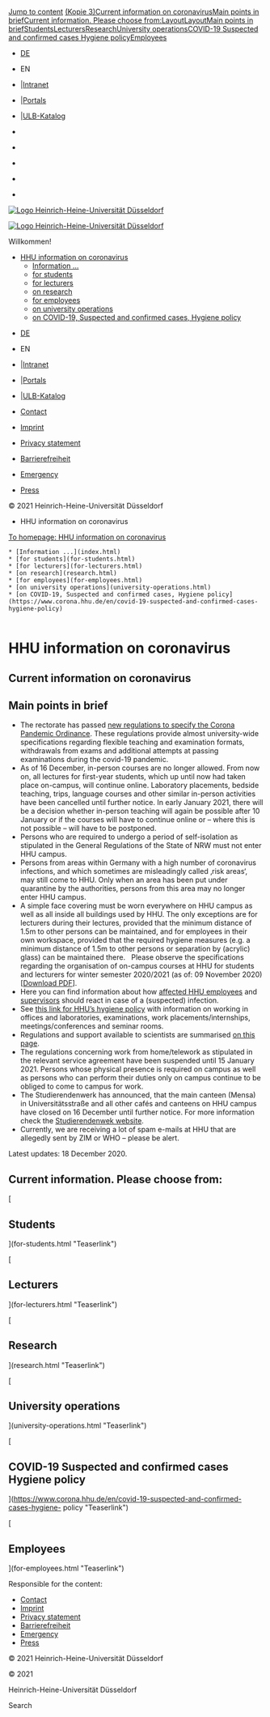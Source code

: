[Jump to
content](index.html%3FC=D%25252525252525253BO%25252525252525253DA%25252525253FC%25252525253DD%25252525252525253BO%25252525252525253DA&cHash=109a7d93934839728af167f635bd475a.html#content)
[(Kopie
3)](index.html%3FC=D%25252525252525253BO%25252525252525253DA%25252525253FC%25252525253DD%25252525252525253BO%25252525252525253DA&cHash=109a7d93934839728af167f635bd475a.html#c452574)[Current
information on
coronavirus](index.html%3FC=D%25252525252525253BO%25252525252525253DA%25252525253FC%25252525253DD%25252525252525253BO%25252525252525253DA&cHash=109a7d93934839728af167f635bd475a.html#c438623)[Main
points in
brief](index.html%3FC=D%25252525252525253BO%25252525252525253DA%25252525253FC%25252525253DD%25252525252525253BO%25252525252525253DA&cHash=109a7d93934839728af167f635bd475a.html#c438625)[Current
information. Please choose
from:](index.html%3FC=D%25252525252525253BO%25252525252525253DA%25252525253FC%25252525253DD%25252525252525253BO%25252525252525253DA&cHash=109a7d93934839728af167f635bd475a.html#c438626)[Layout](index.html%3FC=D%25252525252525253BO%25252525252525253DA%25252525253FC%25252525253DD%25252525252525253BO%25252525252525253DA&cHash=109a7d93934839728af167f635bd475a.html#c438630)[Layout](index.html%3FC=D%25252525252525253BO%25252525252525253DA%25252525253FC%25252525253DD%25252525252525253BO%25252525252525253DA&cHash=109a7d93934839728af167f635bd475a.html#c438636)[Main
points in
brief](index.html%3FC=D%25252525252525253BO%25252525252525253DA%25252525253FC%25252525253DD%25252525252525253BO%25252525252525253DA&cHash=109a7d93934839728af167f635bd475a.html#c438624)[Students](index.html%3FC=D%25252525252525253BO%25252525252525253DA%25252525253FC%25252525253DD%25252525252525253BO%25252525252525253DA&cHash=109a7d93934839728af167f635bd475a.html#c450914)[Lecturers](index.html%3FC=D%25252525252525253BO%25252525252525253DA%25252525253FC%25252525253DD%25252525252525253BO%25252525252525253DA&cHash=109a7d93934839728af167f635bd475a.html#c452734)[Research](index.html%3FC=D%25252525252525253BO%25252525252525253DA%25252525253FC%25252525253DD%25252525252525253BO%25252525252525253DA&cHash=109a7d93934839728af167f635bd475a.html#c452752)[University
operations](index.html%3FC=D%25252525252525253BO%25252525252525253DA%25252525253FC%25252525253DD%25252525252525253BO%25252525252525253DA&cHash=109a7d93934839728af167f635bd475a.html#c452848)[COVID-19
Suspected and confirmed cases Hygiene
policy](index.html%3FC=D%25252525252525253BO%25252525252525253DA%25252525253FC%25252525253DD%25252525252525253BO%25252525252525253DA&cHash=109a7d93934839728af167f635bd475a.html#c452849)[Employees](index.html%3FC=D%25252525252525253BO%25252525252525253DA%25252525253FC%25252525253DD%25252525252525253BO%25252525252525253DA&cHash=109a7d93934839728af167f635bd475a.html#c452753)

  * [DE](../../corona.hhu.de/index.html)
  * EN
  * |[Intranet](https://www.mitarbeiter.hhu.de/ "Intranet")
  * |[Portals](https://portale.hhu.de "Portals")
  * |[ULB-Katalog](https://katalog.ulb.hhu.de "ULB-Katalog")

  * [](https://www.facebook.com/HHU.de/ "Facebook")
  * [](https://www.linkedin.com/school/heinrich-heine-universitat-dusseldorf/ "LinkedIn")
  * [](https://www.youtube.com/channel/UCz78Aka2Ukfo2S5KfXApTiw "YouTube")
  * [](https://twitter.com/HHU_de "Twitter")
  * [](https://www.instagram.com/hhu_de/ "Instagram")

[![Logo Heinrich-Heine-Universität
Düsseldorf](https://www.corona.hhu.de/typo3conf/ext/wiminno/Resources/Public/img/hhu_logo.png)](https://www.hhu.de/en/)

[![Logo Heinrich-Heine-Universität
Düsseldorf](https://www.corona.hhu.de/typo3conf/ext/wiminno/Resources/Public/img/hhu_logo_mobil.png)](https://www.hhu.de)

Willkommen!

  * [HHU information on coronavirus](index.html)
    * [Information ...](index.html)
    * [for students](for-students.html)
    * [for lecturers](for-lecturers.html)
    * [on research](research.html)
    * [for employees](for-employees.html)
    * [on university operations](university-operations.html)
    * [on COVID-19, Suspected and confirmed cases, Hygiene policy](https://www.corona.hhu.de/en/covid-19-suspected-and-confirmed-cases-hygiene-policy)

[](https://www.facebook.com/HHU.de/ "Facebook")
[](https://www.linkedin.com/school/heinrich-heine-universitat-dusseldorf/
"LinkedIn") [](https://www.youtube.com/channel/UCz78Aka2Ukfo2S5KfXApTiw
"YouTube") [](https://twitter.com/HHU_de "Twitter")
[](https://www.instagram.com/hhu_de/ "Instagram")

  * [DE](../../corona.hhu.de/index.html)
  * EN
  * |[Intranet](https://www.mitarbeiter.hhu.de/ "Intranet")
  * |[Portals](https://portale.hhu.de "Portals")
  * |[ULB-Katalog](https://katalog.ulb.hhu.de "ULB-Katalog")

  * [Contact](https://www.hhu.de/en/about-hhu/contact-and-services)
  * [Imprint](https://www.hhu.de/en/imprint)
  * [Privacy statement](https://www.hhu.de/datenschutzerklaerung)
  * [Barrierefreiheit](https://www.hhu.de/en/erklaerung-zur-barrierefreiheit)
  * [Emergency](https://www.hhu.de/en/emergency-1)
  * [ Press](https://www.hhu.de/en/about-hhu/press-and-marketing/press-contact-persons)

© 2021 Heinrich-Heine-Universität Düsseldorf

  * HHU information on coronavirus

[To homepage: HHU information on coronavirus](index.html)

    * [Information ...](index.html)
    * [for students](for-students.html)
    * [for lecturers](for-lecturers.html)
    * [on research](research.html)
    * [for employees](for-employees.html)
    * [on university operations](university-operations.html)
    * [on COVID-19, Suspected and confirmed cases, Hygiene policy](https://www.corona.hhu.de/en/covid-19-suspected-and-confirmed-cases-hygiene-policy)

![](data:image/gif;base64,R0lGODlhAQABAAAAACwAAAAAAQABAAA=)

# HHU information on coronavirus

## Current information on coronavirus

## Main points in brief

  * The rectorate has passed [ new regulations to specify the Corona Pandemic Ordinance](https://www.corona.hhu.de/fileadmin/redaktion/ZUV/Justitiariat/Amtliche_Bekanntmachungen/2020/2020_12_10_AB_66.pdf). These regulations provide almost university-wide specifications regarding flexible teaching and examination formats, withdrawals from exams and additional attempts at passing examinations during the covid-19 pandemic.  
  * As of 16 December, in-person courses are no longer allowed. From now on, all lectures for first-year students, which up until now had taken place on-campus, will continue online. Laboratory placements, bedside teaching, trips, language courses and other similar in-person activities have been cancelled until further notice. In early January 2021, there will be a decision whether in-person teaching will again be possible after 10 January or if the courses will have to continue online or – where this is not possible – will have to be postponed.
  * Persons who are required to undergo a period of self-isolation as stipulated in the General Regulations of the State of NRW must not enter HHU campus.
  * Persons from areas within Germany with a high number of coronavirus infections, and which sometimes are misleadingly called ‚risk areas‘, may still come to HHU. Only when an area has been put under quarantine by the authorities, persons from this area may no longer enter HHU campus. 
  * A simple face covering must be worn everywhere on HHU campus as well as all inside all buildings used by HHU. The only exceptions are for lecturers during their lectures, provided that the minimum distance of 1.5m to other persons can be maintained, and for employees in their own workspace, provided that the required hygiene measures (e.g. a minimum distance of 1.5m to other persons or separation by (acrylic) glass) can be maintained there.   Please observe the specifications regarding the organisation of on-campus courses at HHU for students and lecturers for winter semester 2020/2021 (as of: 09 November 2020) [[Download PDF](https://www.corona.hhu.de/fileadmin/redaktion/Oeffentliche_Medien/Presse/Pressemeldungen/Dokumente/Coronavirus_2020/Handreichung_Lehre_WS2021_09.11.2020_eng.pdf)].
  * Here you can find information about how [ affected HHU employees](https://www.corona.hhu.de/fileadmin/redaktion/Oeffentliche_Medien/Presse/Pressemeldungen/Dokumente/Coronavirus_2020/Hygienekonzept/Merkblatt_Umgang_mit_Verdachts-_und_Infektionsfaellen_2020-10-06_GB.pdf) and [ supervisors](https://www.corona.hhu.de/fileadmin/redaktion/Oeffentliche_Medien/Presse/Pressemeldungen/Dokumente/Coronavirus_2020/Hinweise_fuer_Fachvorgesetzte_Infektions-_und_Kontaktfaelle_2020-10-06_GB.pdf) should react in case of a (suspected) infection.
  * See [ this link for HHU’s hygiene policy](https://www.corona.hhu.de/en/covid-19-suspected-and-confirmed-cases-hygiene-policy) with information on working in offices and laboratories, examinations, work placements/internships, meetings/conferences and seminar rooms.
  * Regulations and support available to scientists are summarised [on this page](for-employees.html#c452970).
  * The regulations concerning work from home/telework as stipulated in the relevant service agreement have been suspended until 15 January 2021. Persons whose physical presence is required on campus as well as persons who can perform their duties only on campus continue to be obliged to come to campus for work.
  * The Studierendenwerk has announced, that the main canteen (Mensa) in Universitätsstraße and all other cafés and canteens on HHU campus have closed on 16 December until further notice. For more information check the [Studierendenwek website](https://www.stw-d.de).
  * Currently, we are receiving a lot of spam e-mails at HHU that are allegedly sent by ZIM or WHO – please be alert.

Latest updates: 18 December 2020.

## Current information. Please choose from:

[

## Students









](for-students.html "Teaserlink")

[

## Lecturers

](for-lecturers.html "Teaserlink")

[

## Research

](research.html "Teaserlink")

[

## University operations









](university-operations.html "Teaserlink")

[

## COVID-19 Suspected and confirmed cases Hygiene policy

](https://www.corona.hhu.de/en/covid-19-suspected-and-confirmed-cases-hygiene-
policy "Teaserlink")

[

## Employees

](for-employees.html "Teaserlink")

Responsible for the content:

  * [Contact](https://www.hhu.de/en/about-hhu/contact-and-services)
  * [Imprint](https://www.hhu.de/en/imprint)
  * [Privacy statement](https://www.hhu.de/datenschutzerklaerung)
  * [Barrierefreiheit](https://www.hhu.de/en/erklaerung-zur-barrierefreiheit)
  * [Emergency](https://www.hhu.de/en/emergency-1)
  * [ Press](https://www.hhu.de/en/about-hhu/press-and-marketing/press-contact-persons)

© 2021 Heinrich-Heine-Universität Düsseldorf

© 2021

Heinrich-Heine-Universität Düsseldorf

[](https://www.facebook.com/HHU.de/ "Facebook")
[](https://www.linkedin.com/school/heinrich-heine-universitat-dusseldorf/
"LinkedIn") [](https://www.youtube.com/channel/UCz78Aka2Ukfo2S5KfXApTiw
"YouTube") [](https://twitter.com/HHU_de "Twitter")
[](https://www.instagram.com/hhu_de/ "Instagram")

Search

